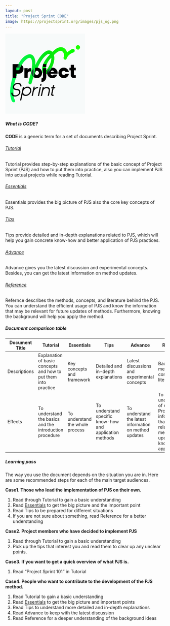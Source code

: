 ```yaml
---
layout: post
title: "Project Sprint CODE"
image: https://projectsprint.org/images/pjs_og.png
---
```


<img alt="Project Sprint" src="../images/pjs_logo.png" width="50%" />

##### What is CODE?

**CODE** is a generic term for a set of documents describing Project Sprint.

###### [Tutorial](../en/code/tutorial/index.md)
Tutorial provides step-by-step explanations of the basic concept of Project Sprint (PJS) and how to put them into practice, also you can implement PJS into actual projects while reading Tutorial.

###### [Essentials](../en/code/essentials.md)
Essentials provides the big picture of PJS also the core key concepts of PJS.

###### [Tips](../en/code/tips/index.md)
Tips provide detailed and in-depth explanations related to PJS, which will help you gain concrete know-how and better application of PJS practices.

###### [Advance](../en/code/advance.md)
Advance gives you the latest discussion and experimental concepts. Besides, you can get the latest information on method updates.

###### [Reference](../en/code/reference.md)
Refernce describes the methods, concepts, and literature behind the PJS. You can understand the efficient usage of PJS and know the information that may be relevant for future updates of methods. Furthermore, knowing the background will help you apply the method.

##### Document comparison table

Document Title  | Tutorial  | Essentials  | Tips  | Advance  |  Reference
--|---|---|---|---|--
Descriptions  | Explanation of basic concepts and how to put them into practice  |Key concepts and framework  | Detailed and in-depth explanations  | Latest discussions and experimental concepts | Background methods, concepts, and literature
Effects  | To understand the basics and the introduction procedure  | To understand the whole process  | To understand specific know-how and application methods  | To understand the latest information on method updates  |  To understanding of efficient Project Sprint, information that may be related to method updates, and knowledge for application

##### Learning pass

The way you use the document depends on the situation you are in. Here are some recommended steps for each of the main target audiences.

**Case1. Those who lead the implementation of PJS on their own.**
1. Read through Tutorial to gain a basic understanding
2. Read [Essentials](../en/code/essentials.md) to get the big picture and the important point
3. Read Tips to be prepared for different situations
4. If you are not sure about something, read Reference for a better understanding

**Case2. Project members who have decided to implement PJS**
1. Read through Tutorial to gain a basic understanding
2. Pick up the tips that interest you and read them to clear up any unclear points.

**Case3.  If you want to get a quick overview of what  PJS is.**
1. Read “Project Sprint 101” in Tutorial

**Case4. People who want to contribute to the development of the PJS method.**
1. Read Tutorial to gain a basic understanding
2. Read [Essentials](../en/code/essentials.md) to get the big picture and important points
3. Read Tips to understand more detailed and in-depth explanations
4. Read Advance to keep with the latest discussion
5. Read Reference for a deeper understanding of the background ideas
